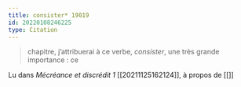 ```yaml
---
title: consister* 19019
id: 20220108246225
type: Citation
---
```


> chapitre, j’attribuerai à ce verbe, *consister*, une très grande importance : ce

Lu dans *Mécréance et discrédit 1* [[20211125162124]], à propos de [[]]